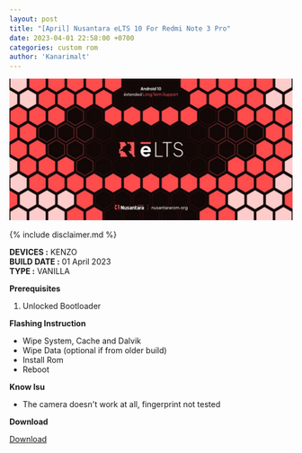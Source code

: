 ```yaml
---
layout: post
title: "[April] Nusantara eLTS 10 For Redmi Note 3 Pro"
date: 2023-04-01 22:58:00 +0700
categories: custom rom
author: 'Kanarimalt'
---
```

![Elts Banner](/assets/images/banner/elts.jpg)

{% include disclaimer.md %}

**DEVICES :** KENZO<br>
**BUILD DATE :** 01 April 2023<br>
**TYPE :** VANILLA

**Prerequisites**
<ol>
    <li>Unlocked Bootloader</li>
</ol>

**Flashing Instruction**
<ul>
    <li>Wipe System, Cache and Dalvik</li>
    <li>Wipe Data (optional if from older build)</li>
    <li>Install Rom</li>
    <li>Reboot</li>
</ul>

**Know Isu**
<ul>
    <li>The camera doesn't work at all, fingerprint not tested</li>
</ul>

**Download**

[Download](https://drive.google.com/file/d/1-5pumDqYZix8dQtDxfC4lYBM-Ujg4lLc/view?usp=drive_link)




